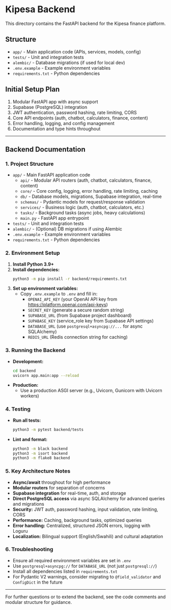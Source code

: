# Kipesa Backend

This directory contains the FastAPI backend for the Kipesa finance platform.

## Structure

- `app/` - Main application code (APIs, services, models, config)
- `tests/` - Unit and integration tests
- `alembic/` - Database migrations (if used for local dev)
- `.env.example` - Example environment variables
- `requirements.txt` - Python dependencies

## Initial Setup Plan

1. Modular FastAPI app with async support
2. Supabase (PostgreSQL) integration
3. JWT authentication, password hashing, rate limiting, CORS
4. Core API endpoints (auth, chatbot, calculators, finance, content)
5. Error handling, logging, and config management
6. Documentation and type hints throughout 

---

## Backend Documentation

### 1. Project Structure

- `app/` - Main FastAPI application code
  - `api/` - Modular API routers (auth, chatbot, calculators, finance, content)
  - `core/` - Core config, logging, error handling, rate limiting, caching
  - `db/` - Database models, migrations, Supabase integration, real-time
  - `schemas/` - Pydantic models for request/response validation
  - `services/` - Business logic (auth, chatbot, calculators, etc.)
  - `tasks/` - Background tasks (async jobs, heavy calculations)
  - `main.py` - FastAPI app entrypoint
- `tests/` - Unit and integration tests
- `alembic/` - (Optional) DB migrations if using Alembic
- `.env.example` - Example environment variables
- `requirements.txt` - Python dependencies

### 2. Environment Setup

1. **Install Python 3.9+**
2. **Install dependencies:**
   ```sh
   python3 -m pip install -r backend/requirements.txt
   ```
3. **Set up environment variables:**
   - Copy `.env.example` to `.env` and fill in:
     - `OPENAI_API_KEY` (your OpenAI API key from https://platform.openai.com/api-keys)
     - `SECRET_KEY` (generate a secure random string)
     - `SUPABASE_URL` (from Supabase project dashboard)
     - `SUPABASE_KEY` (service_role key from Supabase API settings)
     - `DATABASE_URL` (use `postgresql+asyncpg://...` for async SQLAlchemy)
     - `REDIS_URL` (Redis connection string for caching)

### 3. Running the Backend

- **Development:**
  ```sh
  cd backend
  uvicorn app.main:app --reload
  ```
- **Production:**
  - Use a production ASGI server (e.g., Uvicorn, Gunicorn with Uvicorn workers)

### 4. Testing

- **Run all tests:**
  ```sh
  python3 -m pytest backend/tests
  ```
- **Lint and format:**
  ```sh
  python3 -m black backend
  python3 -m isort backend
  python3 -m flake8 backend
  ```

### 5. Key Architecture Notes

- **Async/await** throughout for high performance
- **Modular routers** for separation of concerns
- **Supabase integration** for real-time, auth, and storage
- **Direct PostgreSQL access** via async SQLAlchemy for advanced queries and migrations
- **Security:** JWT auth, password hashing, input validation, rate limiting, CORS
- **Performance:** Caching, background tasks, optimized queries
- **Error handling:** Centralized, structured JSON errors, logging with Loguru
- **Localization:** Bilingual support (English/Swahili) and cultural adaptation

### 6. Troubleshooting

- Ensure all required environment variables are set in `.env`
- Use `postgresql+asyncpg://` for `DATABASE_URL` (not just `postgresql://`)
- Install all dependencies listed in `requirements.txt`
- For Pydantic V2 warnings, consider migrating to `@field_validator` and `ConfigDict` in the future

---

For further questions or to extend the backend, see the code comments and modular structure for guidance. 